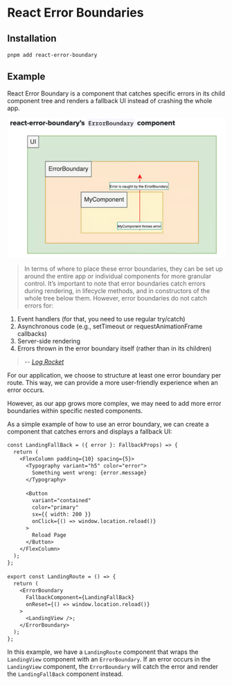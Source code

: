 # React Error Boundaries

## Installation

```bash
pnpm add react-error-boundary
```

## Example

React Error Boundary is a component that catches specific errors in its child component tree and renders a fallback UI instead of crashing the whole app.

![Error Boundary Diagram](./assets/error-boundary-diagram.png)


> In terms of where to place these error boundaries, they can be set up around the entire app or individual components for more granular control. It’s important to note that error boundaries catch errors during rendering, in lifecycle methods, and in constructors of the whole tree below them. However, error boundaries do not catch errors for:

 1. Event handlers (for that, you need to use regular try/catch)
 2. Asynchronous code (e.g., setTimeout or requestAnimationFrame callbacks)
 3. Server-side rendering 
 4. Errors thrown in the error boundary itself (rather than in its children)

 > -- <cite>[Log Rocket](https://blog.logrocket.com/react-error-handling-react-error-boundary/)</cite>


For our application, we choose to structure at least one error boundary per route. This way, we can provide a more user-friendly experience when an error occurs. 

However, as our app grows more complex, we may need to add more error boundaries within specific nested components. 

As a simple example of how to use an error boundary, we can create a component that catches errors and displays a fallback UI:

```tsx
const LandingFallBack = ({ error }: FallbackProps) => {
  return (
    <FlexColumn padding={10} spacing={5}>
      <Typography variant="h5" color="error">
        Something went wrong: {error.message}
      </Typography>

      <Button
        variant="contained"
        color="primary"
        sx={{ width: 200 }}
        onClick={() => window.location.reload()}
      >
        Reload Page
      </Button>
    </FlexColumn>
  );
};

export const LandingRoute = () => {
  return (
    <ErrorBoundary
      FallbackComponent={LandingFallBack}
      onReset={() => window.location.reload()}
    >
      <LandingView />;
    </ErrorBoundary>
  );
};
```

In this example, we have a `LandingRoute` component that wraps the `LandingView` component with an `ErrorBoundary`. If an error occurs in the `LandingView` component, the `ErrorBoundary` will catch the error and render the `LandingFallBack` component instead.